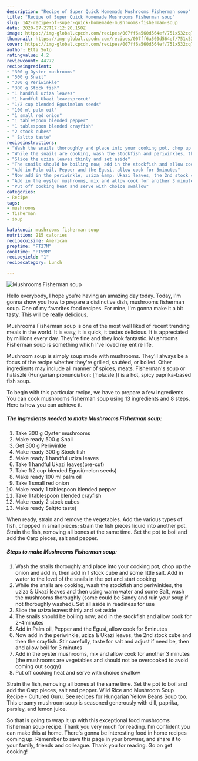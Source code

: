 ```yaml
---
description: "Recipe of Super Quick Homemade Mushrooms Fisherman soup"
title: "Recipe of Super Quick Homemade Mushrooms Fisherman soup"
slug: 142-recipe-of-super-quick-homemade-mushrooms-fisherman-soup
date: 2020-07-27T17:12:20.150Z
image: https://img-global.cpcdn.com/recipes/007ff6a560d564ef/751x532cq70/mushrooms-fisherman-soup-recipe-main-photo.jpg
thumbnail: https://img-global.cpcdn.com/recipes/007ff6a560d564ef/751x532cq70/mushrooms-fisherman-soup-recipe-main-photo.jpg
cover: https://img-global.cpcdn.com/recipes/007ff6a560d564ef/751x532cq70/mushrooms-fisherman-soup-recipe-main-photo.jpg
author: Etta Soto
ratingvalue: 4.2
reviewcount: 44772
recipeingredient:
- "300 g Oyster mushrooms"
- "500 g Snail"
- "300 g Periwinkle"
- "300 g Stock fish"
- "1 handful uziza leaves"
- "1 handful Ukazi leavesprecut"
- "1/2 cup blended Egusimelon seeds"
- "100 ml palm oil"
- "1 small red onion"
- "1 tablespoon blended pepper"
- "1 tablespoon blended crayfish"
- "2 stock cubes"
- " Saltto taste"
recipeinstructions:
- "Wash the snails thoroughly and place into your cooking pot, chop up the onion and add in, then add in 1 stock cube and some little salt. Add in water to the level of the snails in the pot and start cooking"
- "While the snails are cooking, wash the stockfish and periwinkles, the uziza &amp; Ukazi leaves and then using warm water and some Salt, wash the mushrooms thoroughly (some could be Sandy and ruin your soup if not thoroughly washed). Set all aside in readiness for use"
- "Slice the uziza leaves thinly and set aside"
- "The snails should be boiling now; add in the stockfish and allow cook for 2-4minutes"
- "Add in Palm oil, Pepper and the Egusi, allow cook for 5minutes"
- "Now add in the periwinkle, uziza &amp; Ukazi leaves, the 2nd stock cube and then the crayfish. Stir carefully, taste for salt and adjust if need be, then and allow boil for 3 minutes"
- "Add in the oyster mushrooms, mix and allow cook for another 3 minutes (the mushrooms are vegetables and should not be overcooked to avoid coming out soggy)"
- "Put off cooking heat and serve with choice swallow"
categories:
- Recipe
tags:
- mushrooms
- fisherman
- soup

katakunci: mushrooms fisherman soup 
nutrition: 215 calories
recipecuisine: American
preptime: "PT27M"
cooktime: "PT59M"
recipeyield: "1"
recipecategory: Lunch

---
```



![Mushrooms Fisherman soup](https://img-global.cpcdn.com/recipes/007ff6a560d564ef/751x532cq70/mushrooms-fisherman-soup-recipe-main-photo.jpg)

Hello everybody, I hope you're having an amazing day today. Today, I'm gonna show you how to prepare a distinctive dish, mushrooms fisherman soup. One of my favorites food recipes. For mine, I'm gonna make it a bit tasty. This will be really delicious.

Mushrooms Fisherman soup is one of the most well liked of recent trending meals in the world. It is easy, it is quick, it tastes delicious. It is appreciated by millions every day. They're fine and they look fantastic. Mushrooms Fisherman soup is something which I've loved my entire life.

Mushroom soup is simply soup made with mushrooms. They&#39;ll always be a focus of the recipe whether they&#39;re grilled, sautéed, or boiled. Other ingredients may include all manner of spices, meats. Fisherman&#39;s soup or halászlé (Hungarian pronunciation: [ˈhɒlaːsleː]) is a hot, spicy paprika-based fish soup.


To begin with this particular recipe, we have to prepare a few ingredients. You can cook mushrooms fisherman soup using 13 ingredients and 8 steps. Here is how you can achieve it.

<!--inarticleads1-->

##### The ingredients needed to make Mushrooms Fisherman soup:

1. Take 300 g Oyster mushrooms
1. Make ready 500 g Snail
1. Get 300 g Periwinkle
1. Make ready 300 g Stock fish
1. Make ready 1 handful uziza leaves
1. Take 1 handful Ukazi leaves(pre-cut)
1. Take 1/2 cup blended Egusi(melon seeds)
1. Make ready 100 ml palm oil
1. Take 1 small red onion
1. Make ready 1 tablespoon blended pepper
1. Take 1 tablespoon blended crayfish
1. Make ready 2 stock cubes
1. Make ready  Salt(to taste)


When ready, strain and remove the vegetables. Add the various types of fish, chopped in small pieces; strain the fish pieces liquid into another pot. Strain the fish, removing all bones at the same time. Set the pot to boil and add the Carp pieces, salt and pepper. 

<!--inarticleads2-->

##### Steps to make Mushrooms Fisherman soup:

1. Wash the snails thoroughly and place into your cooking pot, chop up the onion and add in, then add in 1 stock cube and some little salt. Add in water to the level of the snails in the pot and start cooking
1. While the snails are cooking, wash the stockfish and periwinkles, the uziza &amp; Ukazi leaves and then using warm water and some Salt, wash the mushrooms thoroughly (some could be Sandy and ruin your soup if not thoroughly washed). Set all aside in readiness for use
1. Slice the uziza leaves thinly and set aside
1. The snails should be boiling now; add in the stockfish and allow cook for 2-4minutes
1. Add in Palm oil, Pepper and the Egusi, allow cook for 5minutes
1. Now add in the periwinkle, uziza &amp; Ukazi leaves, the 2nd stock cube and then the crayfish. Stir carefully, taste for salt and adjust if need be, then and allow boil for 3 minutes
1. Add in the oyster mushrooms, mix and allow cook for another 3 minutes (the mushrooms are vegetables and should not be overcooked to avoid coming out soggy)
1. Put off cooking heat and serve with choice swallow


Strain the fish, removing all bones at the same time. Set the pot to boil and add the Carp pieces, salt and pepper. Wild Rice and Mushroom Soup Recipe - Cultured Guru. See recipes for Hungarian Yellow Beans Soup too. This creamy mushroom soup is seasoned generously with dill, paprika, parsley, and lemon juice. 

So that is going to wrap it up with this exceptional food mushrooms fisherman soup recipe. Thank you very much for reading. I'm confident you can make this at home. There's gonna be interesting food in home recipes coming up. Remember to save this page in your browser, and share it to your family, friends and colleague. Thank you for reading. Go on get cooking!
